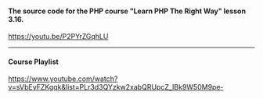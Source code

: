 #### The source code for the PHP course "Learn PHP The Right Way" lesson 3.16.

https://youtu.be/P2PYrZGqhLU

---
#### Course Playlist
https://www.youtube.com/watch?v=sVbEyFZKgqk&list=PLr3d3QYzkw2xabQRUpcZ_IBk9W50M9pe-
